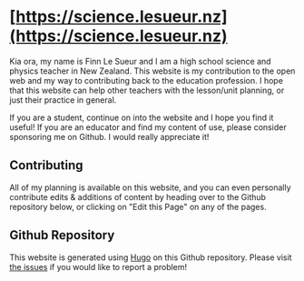 # [https://science.lesueur.nz](https://science.lesueur.nz)

Kia ora, my name is Finn Le Sueur and I am a high school science and physics teacher in New Zealand. This website is my contribution to the open web and my way to contributing back to the education profession. I hope that this website can help other teachers with the lesson/unit planning, or just their practice in general.

If you are a student, continue on into the website and I hope you find it useful! If you are an educator and find my content of use, please consider sponsoring me on Github. I would really appreciate it!

## Contributing

All of my planning is available on this website, and you can even personally contribute edits & additions of content by heading over to the Github repository below, or clicking on "Edit this Page" on any of the pages.

## Github Repository

This website is generated using [Hugo](https://gohugo.io/) on this Github repository. Please visit [the issues](https://github.com/finnito/Science/issues) if you would like to report a problem!